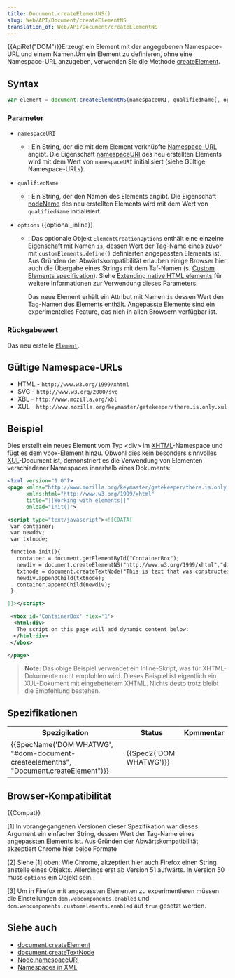 ```yaml
---
title: Document.createElementNS()
slug: Web/API/Document/createElementNS
translation_of: Web/API/Document/createElementNS
---
```

{{ApiRef("DOM")}}Erzeugt ein Element mit der angegebenen Namespace-URL und einem Namen.Um ein Element zu definieren, ohne eine Namespace-URL anzugeben, verwenden Sie die Methode [createElement](createElement).

## Syntax

```js
var element = document.createElementNS(namespaceURI, qualifiedName[, options]);
```

### Parameter

- `namespaceURI`
  - : Ein String, der die mit dem Element verknüpfte [Namespace-URL](http://www.w3.org/TR/2004/REC-DOM-Level-3-Core-20040407/glossary.html#dt-namespaceURI) angibt. Die Eigenschaft [namespaceURI](/de/docs/DOM/element.namespaceURI) des neu erstellten Elements wird mit dem Wert von `namespaceURI` initialisiert (siehe Gültige Namespace-URLs).
- `qualifiedName`
  - : Ein String, der den Namen des Elements angibt. Die Eigenschaft [nodeName](/de/docs/DOM/element.nodeName) des neu erstellten Elements wird mit dem Wert von `qualifiedName` initialisiert.
- `options` {{optional_inline}}

  - : Das optionale Objekt `ElementCreationOptions` enthält eine einzelne Eigenschaft mit Namen `is`, dessen Wert der Tag-Name eines zuvor mit `customElements.define()` definierten angepassten Elements ist. Aus Gründen der Abwärtskompatibilität erlauben einige Browser hier auch die Übergabe eines Strings mit dem Taf-Namen (s. [Custom Elements specification](https://www.w3.org/TR/custom-elements/)). Siehe [Extending native HTML elements](https://developers.google.com/web/fundamentals/primers/customelements/#extendhtml) für weitere Informationen zur Verwendung dieses Parameters.

    Das neue Element erhält ein Attribut mit Namen `is` dessen Wert den Tag-Namen des Elements enthält. Angepasste Elemente sind ein experimentelles Feature, das nich in allen Browsern verfügbar ist.

### Rückgabewert

Das neu erstelle [`Element`](/de/docs/Web/API/Element "The Element interface represents an object of a Document. This interface describes methods and properties common to all kinds of elements. Specific behaviors are described in interfaces which inherit from Element but add additional functionality.").

## Gültige Namespace-URLs

- HTML - `http://www.w3.org/1999/xhtml`
- SVG - `http://www.w3.org/2000/svg`
- XBL - `http://www.mozilla.org/xbl`
- XUL - `http://www.mozilla.org/keymaster/gatekeeper/there.is.only.xul`

## Beispiel

Dies erstellt ein neues Element vom Typ \<div> im [XHTML](/de/docs/XHTML "XHTML")-Namespace und fügt es dem vbox-Element hinzu. Obwohl dies kein besonders sinnvolles [XUL](/de/docs/XUL "XUL")-Document ist, demonstriert es die Verwendung von Elementen verschiedener Namespaces innerhalb eines Dokuments:

```xml
<?xml version="1.0"?>
<page xmlns="http://www.mozilla.org/keymaster/gatekeeper/there.is.only.xul"
      xmlns:html="http://www.w3.org/1999/xhtml"
      title="||Working with elements||"
      onload="init()">

<script type="text/javascript"><![CDATA[
 var container;
 var newdiv;
 var txtnode;

 function init(){
   container = document.getElementById("ContainerBox");
   newdiv = document.createElementNS("http://www.w3.org/1999/xhtml","div");
   txtnode = document.createTextNode("This is text that was constructed dynamically with createElementNS and createTextNode then inserted into the document using appendChild.");
   newdiv.appendChild(txtnode);
   container.appendChild(newdiv);
 }

]]></script>

 <vbox id='ContainerBox' flex='1'>
  <html:div>
   The script on this page will add dynamic content below:
  </html:div>
 </vbox>

</page>
```

> **Note:** Das obige Beispiel verwendet ein Inline-Skript, was für XHTML-Dokumente nicht empfohlen wird. Dieses Beispiel ist eigentlich ein XUL-Dokument mit eingebettetem XHTML. Nichts desto trotz bleibt die Empfehlung bestehen.

## Spezifikationen

| Spezigikation                                                                                                    | Status                           | Kpmmentar |
| ---------------------------------------------------------------------------------------------------------------- | -------------------------------- | --------- |
| {{SpecName('DOM WHATWG', "#dom-document-createelementns", "Document.createElement")}} | {{Spec2('DOM WHATWG')}} |           |

## Browser-Kompatibilität

{{Compat}}

\[1] In vorangegangenen Versionen dieser Spezifikation war dieses Argument ein einfacher String, dessen Wert der Tag-Name eines angepassten Elements ist. Aus Gründen der Abwärtskompatibilität akzeptiert Chrome hier beide Formate

\[2] Siehe \[1] oben: Wie Chrome, akzeptiert hier auch Firefox einen String anstelle eines Objekts. Allerdings erst ab Version 51 aufwärts. In Version 50 muss `options` ein Objekt sein.

\[3] Um in Firefox mit angepassten Elementen zu experimentieren müssen die Einstellungen `dom.webcomponents.enabled` und `dom.webcomponents.customelements.enabled` auf `true` gesetzt werden.

## Siehe auch

- [document.createElement](createElement)
- [document.createTextNode](createTextNode)
- [Node.namespaceURI](../Node/namespaceURI)
- [Namespaces in XML](http://www.w3.org/TR/1999/REC-xml-names-19990114)
